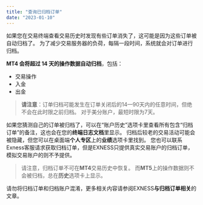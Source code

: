 ```yaml
---
title: "查询已归档订单"
date: "2023-01-10"
---
```


如果您在交易终端查看交易历史时发现有些订单消失了，这可能是因为这些订单被自动归档了。 为了减少交易服务器的负荷，每隔一段时间，系统就会对订单进行归档。

**MT4 会将超过 14 天的操作数据自动归档**，包括：

- 交易操作
- 入金
- 出金

> **请注意**：订单归档可能发生在订单关闭后的14—90天内的任意时间，但绝不会在此时限之前归档。 对于美分账户，最短时限为7天。

如果您猜测自己的订单被归档了，可以在“账户历史”选项卡里查看所有包含“归档订单”的备注，这也会在您的**终端日志文档**里显示。 归档后较老的交易活动可能会被隐藏，但您可以在桌面端**个人专区**上的**业绩**选项卡里找到。 您也可以联系Exness客服请求获取归档订单，但是EXNESS只提供真实交易账户的归档订单，模拟交易账户的则不予提供。

> 请注意，归档订单不可在**MT4**交易历史中恢复。 而**MT5**上的操作数据则不会被归档，总在**历史**选项卡上显示。

请勿将归档订单和归档账户混淆，更多相关内容请参阅EXNESS**与归档订单相关**的文章。
